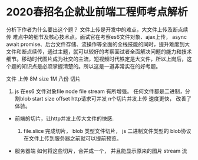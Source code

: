 # 2020春招名企就业前端工程师考点解析

分析下作者为什么要出这个题？
文件上传是开发中的难点，大文件上传及断点续传 难点中的细节及核心技术点。面试官在考察es6文件对象、ajax上传， async await promise、后台文件存储、流操作等全面的全栈技能的同时，提升难度到大文件和断点续传，通过主题，就可以较好的考察面试者全面解决问题的能力和技术细节。移动时代图片成为社交的主流，短视频时代铁定是大文件，所以上岗后，这个题的知识点是必须掌握清楚的。所以这是一道非常实在的好考题。

文件  上传  8M size  1M  八份
切片 
1. js 在es6 文件对象file node file stream 有所增强。
任何文件都是二进制，分割blob 
start  size  offset
http请求可并发  n个切片并发上传  速度更快， 改善了体验。

- 前端的切片，让http并发上传大文件的快感.
  1. file.slice 完成切片， blob 类型文件切片， js 二进制文件类型的 blob协议
  在文件上传到服务器之前就可以提前预览。 

- 服务器端
  如何将这些切片，合并成一个， 并且能显示原来的图片
  stream 流 

